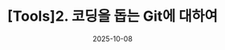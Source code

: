 ---
title:  "[Tools]2. 코딩을 돕는 Git에 대하여"
excerpt: ""

sort_key : 1
categories:
  - Tools
tags:
  - [Git]

toc: true
toc_sticky: true

date: 2025-10-08
last_modified_at: 2025-10-08
---